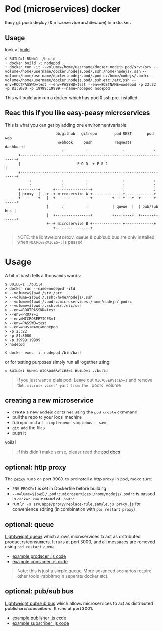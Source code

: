 # Pod (microservices) docker

Easy git push deploy (& microservice architecture) in a docker.

## Usage 

look at [build](build) 

    $ BUILD=1 RUN=1 ./build
    + docker build -t nodepod .
    + docker run -it --volume=/home/username/docker.nodejs.pod/srv:/srv --volume=/home/username/docker.nodejs.pod/.ssh:/home/nodejs/.ssh --volume=/home/username/docker.nodejs.pod/.podrc:/home/nodejs/.podrc --volume=/home/username/docker.nodejs.pod/.ssh.etc:/etc/ssh --env=ROOTPASSWD=test --env=PASSWD=test --env=HOSTNAME=nodepod -p 23:22 -p 81:8080 -p 19999:19999 --name=nodepod nodepod

This will build and run a docker which has pod & ssh pre-installed.

## Read this if you like easy-peasy microservices 

This is what you can get by adding one environmentvariable:


                           bb/github   gitrepo        pod REST       pod web  
                            webhook     push          requests      dashboard          
                              :          :                :             :              
          +--------------------------------------------------------------------+
          |                          P O D  + P M 2                            |       
          +--------------------------------------------------------------------+
               :              :          :                :             :              
               :              :          :                :             :      
          +--------+      +----------------+              :             :              
          | proxy  |---+--+ microservice A +--------------+-------------+            
          +--------+   |  +----------------+         +----+---+  +------+------+       
                       |      :          :           | queue  |  | pub/sub bus |
                       |  +----------------+         +----+---+  +------+------+
                       +--+ microservice B +--------------+-------------+
                          +----------------+

> NOTE: the lightweight proxy, queue & pub/sub bus are only installed when `MICROSERVICES=1` is passed

# Usage 

A bit of bash tells a thousands words:

    $ BUILD=1 ./build
    > docker run --name=nodepod -itd                           
    > --volume=$(pwd)/srv:/srv                                 
    > --volume=$(pwd)/.ssh:/home/nodejs/.ssh                   
    > --volume=$(pwd)/.podrc.microservices:/home/nodejs/.podrc 
    > --volume=$(pwd)/.ssh.etc:/etc/ssh                        
    > --env=ROOTPASSWD=test                                    
    > --env=PROXY=1                                            
    > --env=MICROSERVICES=1                                    
    > --env=PASSWD=test                                        
    > --env=HOSTNAME=nodepod                                   
    > -p 23:22                                                 
    > -p 81:8080
    > -p 19999:19999                                           
    > nodepod                                                  

    $ docker exec -it nodepod /bin/bash

or for testing purposes simply run all together using:

    $ BUILD=1 RUN=1 MICROSERVICES=1 BUILD=1 ./build 

> if you just want a plain pod: Leave out `MICROSERVICES=1` and remove the `.microservices'-part from the `.podrc` volume

## creating a new microservice


* create a new nodejs container using the `pod create` command
* pull the repo to your local machine
* run `npm install simplequeue simplebus --save`
* `git add` the files
* push it

voila!

> if this didn't make sense, please read the [pod docs](https://github.com/yyx990803/pod#using-a-remote-github-repo)

## optional: http proxy

The [proxy](https://npmjs.org/package/nproxy) runs on port 8989.
to preinstall a http proxy in pod, make sure:

* `ENV PROXY=1` is set in Dockerfile before building
* `--volume=$(pwd)/.podrc.microservices:/home/nodejs/.podrc` is passed in `docker run` instead of `.podrc`
* run `ln -s srv/apps/proxy/replace-rule.sample.js proxy.js` for convenience editing (in combination with `pod restart proxy`)

## optional: queue 

[Lightweight queue](https://npmjs.org/package/simplequeue) which allows microservices to act as distributed producers/consumers.
It runs at port 3000, and all messages are removed using `pod restart queue`.

* [example producer .js code](https://github.com/ajlopez/SimpleQueue/blob/master/samples/DistributedProducerConsumer/producer.js)
* [example consumer .js code](https://github.com/ajlopez/SimpleQueue/blob/master/samples/DistributedProducerConsumer/consumer.js)

> Note: this is just a simple queue. More advanced scenarios require other tools (rabbitmq in seperate docker etc).

## optional: pub/sub bus

[Lightweight pub/sub bus](https://npmjs.org/package/simplebus) which allows microservices to act as distributed publishers/subscribers.
It runs at port 3001.

* [example publisher ,js code](https://github.com/ajlopez/SimpleBus/blob/master/samples/Market/operator.js)
* [example subscriber .js code](https://github.com/ajlopez/SimpleBus/blob/master/samples/Market/subscriber.js)
